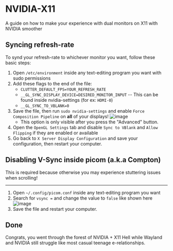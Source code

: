 # NVIDIA-X11
A guide on how to make your experience with dual monitors on X11 with NVIDIA smoother
## Syncing refresh-rate
To synd your refresh-rate to whichever monitor you want, follow these basic steps:
1. Open `/etc/environment` inside any text-editing program you want with sudo permissions
2. Add these flags to the end of the file:
   - `CLUTTER_DEFAULT_FPS=YOUR_REFRESH_RATE`
   - `__GL_SYNC_DISPLAY_DEVICE=DESIRED_MONITOR_INPUT` -- This can be found inside nvidia-settings (for ex: `HDMI-0`)
   - `__GL_SYNC_TO_VBLANK=0`
3. Save the file, then run `sudo nvidia-settings` and enable `Force Composition Pipeline` on **all** of your displays! ![image](https://user-images.githubusercontent.com/54314240/156833269-5cf5a3ad-c2f3-489d-a356-4c9eb7eec33a.png)
   - This option is only visible after you press the "Advanced" button.
4. Open the `OpenGL Settings` tab and disable `Sync to VBlank` and `Allow Flipping` if they are enabled or available
5. Go back to `X Server Display Configuration` and save your configuration, then restart your computer.
## Disabling V-Sync inside picom (a.k.a Compton)
This is required because otherwise you may experience stuttering issues when scrolling!
***
1. Open `~/.config/picom.conf` inside any text-editing program you want
2. Search for `vsync =` and change the value to `false` like shown here ![image](https://user-images.githubusercontent.com/54314240/156833869-9558a257-77c8-4fd9-9b74-1e280706a666.png)
3. Save the file and restart your computer.
## Done
Congrats, you went through the forest of NVIDIA + X11 Hell while Wayland and NVIDIA still struggle like most casual teenage e-relationships.
